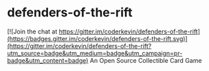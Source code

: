 # defenders-of-the-rift

[![Join the chat at https://gitter.im/coderkevin/defenders-of-the-rift](https://badges.gitter.im/coderkevin/defenders-of-the-rift.svg)](https://gitter.im/coderkevin/defenders-of-the-rift?utm_source=badge&utm_medium=badge&utm_campaign=pr-badge&utm_content=badge)
An Open Source Collectible Card Game
